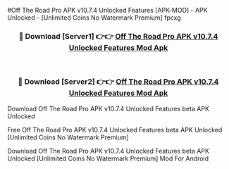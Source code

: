 #Off The Road Pro APK v10.7.4 Unlocked Features [APK-MOD] - APK Unlocked - [Unlimited Coins No Watermark Premium] fpcxg



<div align="center">

<h3>🔴 Download [Server1] 👉👉 <a href="https://momento.my/?title=Off_The_Road_Pro_APK_v10.7.4_Unlocked_Features">Off The Road Pro APK v10.7.4 Unlocked Features Mod Apk</a></h3><br>

<h3>🔴 Download [Server2] 👉👉 <a href="https://momento.my/?title=Off_The_Road_Pro_APK_v10.7.4_Unlocked_Features">Off The Road Pro APK v10.7.4 Unlocked Features Mod Apk</a></h3>
</div>



Download Off The Road Pro APK v10.7.4 Unlocked Features beta APK Unlocked

Free Off The Road Pro APK v10.7.4 Unlocked Features beta APK Unlocked [Unlimited Coins No Watermark Premium]

Download Off The Road Pro APK v10.7.4 Unlocked Features beta APK Unlocked [Unlimited Coins No Watermark Premium] Mod For Android
